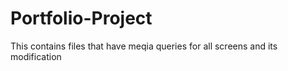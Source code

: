 # Portfolio-Project
This contains files that have meqia queries for all screens and its modification
